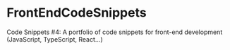 # FrontEndCodeSnippets
Code Snippets #4: A portfolio of code snippets for front-end development (JavaScript, TypeScript, React...)
